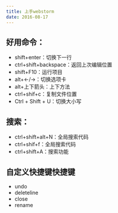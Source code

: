 ```yaml
---
title: 上手webstorm
date: 2016-08-17
---
```

##  好用命令：
- shift+enter：切换下一行
- ctrl+shift+backspace：返回上次编辑位置
- shift+F10：运行项目
- alt+←/→：切换选项卡
- alt+上下箭头：上下方法
- ctrl+shif+c：复制文件位置
- Ctrl + Shift + U：切换大小写

##  搜索：
- ctrl+shift+alt+N：全局搜索代码
- ctrl+shif+f：全局搜索代码
- ctrl+shift+A：搜索功能

##  自定义快捷键快捷键
- undo
- deleteline
- close
- rename
  